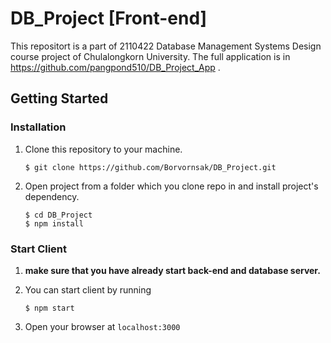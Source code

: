# DB_Project [Front-end]

This repositort is a part of 2110422 Database Management Systems Design course project of Chulalongkorn University. The full application is in <https://github.com/pangpond510/DB_Project_App> .

## Getting Started

### Installation

1. Clone this repository to your machine.

	```
	$ git clone https://github.com/Borvornsak/DB_Project.git
	```

2. Open project from a folder which you clone repo in and install project's dependency.

	```
	$ cd DB_Project
	$ npm install
	```
	
### Start Client

1. **make sure that you have already start back-end and database server.**
2. You can start client by running

	```
	$ npm start
	```
3. Open your browser at `localhost:3000`
	



